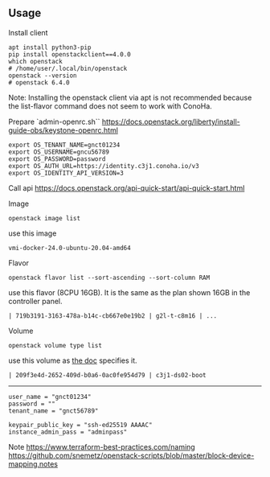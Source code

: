 ## Usage

Install client
```
apt install python3-pip
pip install openstackclient==4.0.0
which openstack
# /home/user/.local/bin/openstack
openstack --version
# openstack 6.4.0
```

Note: Installing the openstack client via apt is not recommended because the list-flavor command does not seem to work with ConoHa.

Prepare `admin-openrc.sh``
https://docs.openstack.org/liberty/install-guide-obs/keystone-openrc.html

```
export OS_TENANT_NAME=gnct01234
export OS_USERNAME=gncu56789
export OS_PASSWORD=password
export OS_AUTH_URL=https://identity.c3j1.conoha.io/v3
export OS_IDENTITY_API_VERSION=3
```

Call api
https://docs.openstack.org/api-quick-start/api-quick-start.html

Image
```
openstack image list
```

use this image
```
vmi-docker-24.0-ubuntu-20.04-amd64
```

Flavor
```
openstack flavor list --sort-ascending --sort-column RAM
```

use this flavor (8CPU 16GB). It is the same as the plan shown 16GB in the controller panel.
```
| 719b3191-3163-478a-b14c-cb667e0e19b2 | g2l-t-c8m16 | ...
```

Volume
```
openstack volume type list
```

use this volume as [the doc](https://doc.conoha.jp/api-vps3/api-create_vm-v3/) specifies it.
```
| 209f3e4d-2652-409d-b0a6-0ac0fe954d79 | c3j1-ds02-boot 
```

---
```
user_name = "gnct01234"
password = ""
tenant_name = "gnct56789"

keypair_public_key = "ssh-ed25519 AAAAC"
instance_admin_pass = "adminpass"
```

Note
https://www.terraform-best-practices.com/naming
https://github.com/snemetz/openstack-scripts/blob/master/block-device-mapping.notes

